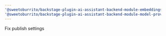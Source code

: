 ```yaml
---
'@sweetoburrito/backstage-plugin-ai-assistant-backend-module-embeddings-provider-azure-open-ai': patch
'@sweetoburrito/backstage-plugin-ai-assistant-backend-module-model-provider-azure-ai': patch
---
```


Fix publish settings
